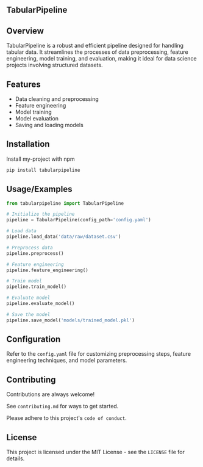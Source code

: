 
## TabularPipeline
## Overview
TabularPipeline is a robust and efficient pipeline designed for handling tabular data. It streamlines the processes of data preprocessing, feature engineering, model training, and evaluation, making it ideal for data science projects involving structured datasets.
## Features

- Data cleaning and preprocessing
- Feature engineering
- Model training
- Model evaluation
- Saving and loading models


## Installation

Install my-project with npm

```bash
pip install tabularpipeline
```
    
## Usage/Examples

```python
from tabularpipeline import TabularPipeline

# Initialize the pipeline
pipeline = TabularPipeline(config_path='config.yaml')

# Load data
pipeline.load_data('data/raw/dataset.csv')

# Preprocess data
pipeline.preprocess()

# Feature engineering
pipeline.feature_engineering()

# Train model
pipeline.train_model()

# Evaluate model
pipeline.evaluate_model()

# Save the model
pipeline.save_model('models/trained_model.pkl')
```


## Configuration
Refer to the `config.yaml` file for customizing preprocessing steps, feature engineering techniques, and model parameters.
## Contributing

Contributions are always welcome!

See `contributing.md` for ways to get started.

Please adhere to this project's `code of conduct`.


## License

This project is licensed under the MIT License - see the `LICENSE` file for details.



